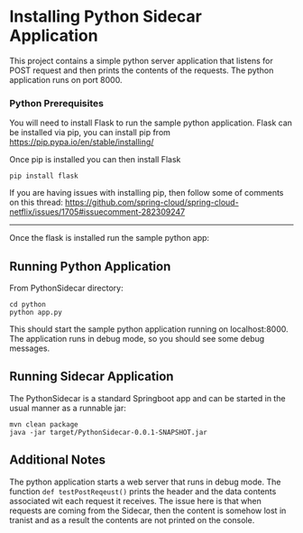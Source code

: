 Installing Python Sidecar Application
===================

This project contains a simple python server application that listens for POST request and then prints the contents of the requests. The python application runs on port 8000. 


### Python Prerequisites

You will need to install Flask to run the sample python application.  Flask can be installed via pip, you can install pip from  https://pip.pypa.io/en/stable/installing/

Once pip is installed you can then install Flask

```
pip install flask
```

If you are having issues with installing pip, then follow some of comments on this thread: https://github.com/spring-cloud/spring-cloud-netflix/issues/1705#issuecomment-282309247

----------

Once the flask is installed run the sample python app: 


Running Python Application 
-------------

From PythonSidecar directory: 

```
cd python 
python app.py
```

This should start the sample python application running on localhost:8000. The application runs in debug mode, so you should see some debug messages. 

 

Running Sidecar Application 
-------------
 
The PythonSidecar is a standard Springboot app and can be started in the usual manner as a runnable jar: 

```
mvn clean package 
java -jar target/PythonSidecar-0.0.1-SNAPSHOT.jar
```

Additional Notes
-------------

The python application starts a web server that runs in debug mode. The function ``` def testPostReqeust() ``` prints the header and the data contents associated wit each request it receives.
The issue here is that when requests are coming from the Sidecar, then the content is somehow lost in tranist and as a result the contents are not printed on the console.  

